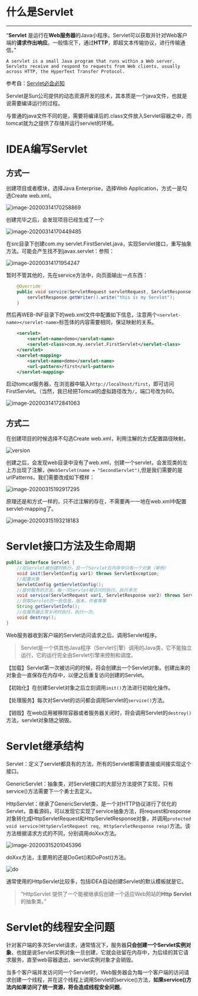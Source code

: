 # 什么是Servlet

---

“**Servlet** 是运行在**Web服务器**的Java小程序。Servlet可以获取并针对Web客户端的**请求作出响应**。一般情况下，通过**HTTP**，即超文本传输协议，进行传输通信。”

```
A servlet is a small Java program that runs within a Web server. Servlets receive and respond to requests from Web clients, usually across HTTP, the HyperText Transfer Protocol.
```

参考自：[Servlet必会必知](https://my.oschina.net/jeffli1993/blog/495336)

Servlet是Sun公司提供的动态资源开发的技术，其本质是一个java文件，也就是说需要编译运行的过程。

与普通的java文件不同的是，需要将编译后的.class文件放入Servlet容器之中，而tomcat就为之提供了存储并运行servlet的环境。

# IDEA编写Servlet

## 方式一

创建项目或者模块，选择Java Enterprise，选择Web Application，方式一是勾选Create web.xml。

![image-20200314170258869](C:\Users\13327\AppData\Roaming\Typora\typora-user-images\image-20200314170258869.png)

创建完毕之后，会发现项目已经生成了一个

![image-20200314170449485](C:\Users\13327\AppData\Roaming\Typora\typora-user-images\image-20200314170449485.png)



在src目录下创建com.my servlet.FirstServlet.java，实现Servlet接口，重写抽象方法。可能会产生找不到javax.servlet：参照：

![image-20200314171954247](C:\Users\13327\AppData\Roaming\Typora\typora-user-images\image-20200314171954247.png)

暂时不管其他的，先在service方法中，向页面输出一点东西：

```java
    @Override
    public void service(ServletRequest servletRequest, ServletResponse servletResponse) throws ServletException, IOException {
        servletResponse.getWriter().write("this is my Servlet");
    }
```

然后再WEB-INF目录下的web.xml文件中配置如下信息，注意两个`<servlet-name></servlet-name>`标签体的内容需要相同，保证映射的关系。

```xml
    <servlet>
        <servlet-name>demo</servlet-name>
        <servlet-class>com.my.servlet.FirstServlet</servlet-class>
    </servlet>
    <servlet-mapping>
        <servlet-name>demo</servlet-name>
        <url-pattern>/first</url-pattern>
    </servlet-mapping>
```



启动tomcat服务器，在浏览器中输入`http://localhost/first`，即可访问FirstServlet。（当然，我已经把Tomcat的虚拟路径改为`/`，端口号改为80。

![image-20200314172841063](C:\Users\13327\AppData\Roaming\Typora\typora-user-images\image-20200314172841063.png)

## 方式二

在创建项目的时候选择不勾选Create web.xml，利用注解的方式配置路径映射。

![version](E:\1myblog\JavaBlog\JavaBlog\tomcat_servlet\pic\version.png)

创建之后，会发现web目录中没有了web.xml，创建一个servlet，会发现类的左上方出现了注解，`@WebServlet(name = "SecondServlet")`,但是我们需要的是urlPatterns，我们需要改成如下模样：

![image-20200315192917295](C:\Users\13327\AppData\Roaming\Typora\typora-user-images\image-20200315192917295.png)

原理还是和方式一样的，只不过注解的存在，不需要再一一地在web.xml中配置servlet-mapping了。

![image-20200315193218183](C:\Users\13327\AppData\Roaming\Typora\typora-user-images\image-20200315193218183.png)

# Servlet接口方法及生命周期

```java
public interface Servlet {
    //在Servlet被创建时执行，且一个Servlet在内存中只有一个对象（单例）
    void init(ServletConfig var1) throws ServletException;
	//配置对象
    ServletConfig getServletConfig();
	//提供服务的方法，每一次Servlet被访问时执行，执行多次
    void service(ServletRequest var1, ServletResponse var2) throws ServletException, IOException;
	//获取Servlet的一些信息，版本，作者等等
    String getServletInfo();
	//在服务器正常关闭时执行，执行一次。
    void destroy();
}
```

Web服务器收到客户端的Servlet访问请求之后，调用Servlet程序。

>  Servlet是一个供其他Java程序（Servlet引擎）调用的Java类，它不能独立运行，它的运行完全由Servlet引擎来控制和调度。

【加载】Servlet第一次被访问的时候，将会创建出一个Servlet对象。创建出来的对象会一直保存在内存中，以便之后重复访问创建的Servlet。

【初始化】在创建Servlet对象之后立刻调用`init()`方法进行初始化操作。

【处理服务】每次对Servlet的访问都会调用Servlet的`service()`方法。

【销毁】在web应用被移除容器或者服务器关闭时，将会调用Servlet的`destroy()`方法，servlet对象随之销毁。

# Servlet继承结构

Servlet：定义了servlet都具有的方法，所有的Servlet都需要直接或间接实现这个接口。

GenericServlet：抽象类，对Servlet接口的大部分方法提供了实现，只有service()方法需要下一个勇士去定义。

HttpServlet：继承了GenericServlet类，是一个对HTTP协议进行了优化的Servlet，查看源码，可以发现它实现了service抽象方法，将request和response对象转化成HttpServletRequest和HttpServletResponse对象，并调用`protected void service(HttpServletRequest req, HttpServletResponse resp)`方法。该方法根据请求方式的不同，分别调用doXxx方法。

![image-20200315201045396](C:\Users\13327\AppData\Roaming\Typora\typora-user-images\image-20200315201045396.png)

doXxx方法，主要用的还是DoGet()和DoPost()方法。

![do](E:\1myblog\JavaBlog\JavaBlog\tomcat_servlet\pic\do.png)

通常使用的HttpServlet比较多，包括IDEA自动创建Servlet的默认模板就是它。

> “HttpServlet 提供了一个能被继承后创建一个适应Web网站的**Http Servlet**的抽象类。”

# Servlet的线程安全问题

针对客户端的多次Servlet请求，通常情况下，服务器**只会创建一个Servlet实例对象**，也就是说Servlet实例对象一旦创建，它就会驻留在内存中，为后续的其它请求服务，直至web容器退出，servlet实例对象才会销毁。

当多个客户端并发访问同一个Servlet时，Web服务器会为每一个客户端的访问请求创建一个线程，并在这个线程上调用Servlet的service()方法，**如果service()方法内如果访问了统一资源，将会造成线程安全问题**。

